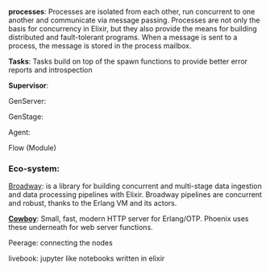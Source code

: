 


**processes**: Processes are isolated from each other, run concurrent to one another and communicate via message passing. Processes are not only the basis for concurrency in Elixir, but they also provide the means for building distributed and fault-tolerant programs. When a message is sent to a process, the message is stored in the process mailbox.

**Tasks**: Tasks build on top of the spawn functions to provide better error reports and introspection 

**Supervisor**:

GenServer:

GenStage: 

Agent:

Flow (Module)

### Eco-system:

[Broadway](https://hexdocs.pm/broadway/introduction.html): is a library for building concurrent and multi-stage data ingestion and data processing pipelines with Elixir. Broadway pipelines are concurrent and robust, thanks to the Erlang VM and its actors. 

**[Cowboy](https://github.com/ninenines/cowboy)**: Small, fast, modern HTTP server for Erlang/OTP. Phoenix uses these underneath for web server functions.

Peerage: connecting the nodes

livebook: jupyter like notebooks written in elixir
